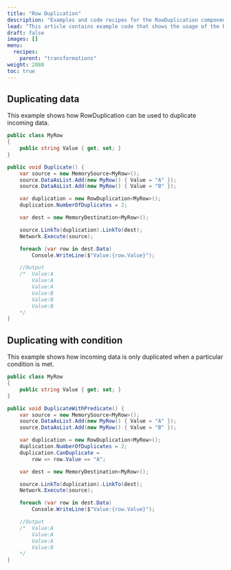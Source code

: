 ```yaml
---
title: "Row Duplication"
description: "Examples and code recipes for the RowDuplication component."
lead: "This article contains example code that shows the usage of the RowDuplication component."
draft: false
images: []
menu:
  recipes:
    parent: "transformations"
weight: 2088
toc: true
---
```


## Duplicating data

This example shows how RowDuplication can be used to duplicate incoming data.

```C#
public class MyRow
{
    public string Value { get; set; }
}

public void Duplicate() {
    var source = new MemorySource<MyRow>();
    source.DataAsList.Add(new MyRow() { Value = "A" });
    source.DataAsList.Add(new MyRow() { Value = "B" });

    var duplication = new RowDuplication<MyRow>();
    duplication.NumberOfDuplicates = 2;

    var dest = new MemoryDestination<MyRow>();

    source.LinkTo(duplication).LinkTo(dest);
    Network.Execute(source);

    foreach (var row in dest.Data)
        Console.WriteLine($"Value:{row.Value}");

    //Output
    /*  Value:A
        Value:A
        Value:A
        Value:B
        Value:B
        Value:B
    */
}
```

## Duplicating with condition

This example shows how incoming data is only duplicated when a particular condition is met.

```C#
public class MyRow
{
    public string Value { get; set; }
}

public void DuplicateWithPredicate() {
    var source = new MemorySource<MyRow>();
    source.DataAsList.Add(new MyRow() { Value = "A" });
    source.DataAsList.Add(new MyRow() { Value = "B" });

    var duplication = new RowDuplication<MyRow>();
    duplication.NumberOfDuplicates = 2;
    duplication.CanDuplicate =
        row => row.Value == "A";

    var dest = new MemoryDestination<MyRow>();

    source.LinkTo(duplication).LinkTo(dest);
    Network.Execute(source);

    foreach (var row in dest.Data)
        Console.WriteLine($"Value:{row.Value}");

    //Output
    /*  Value:A
        Value:A
        Value:A
        Value:B
    */
}
```
